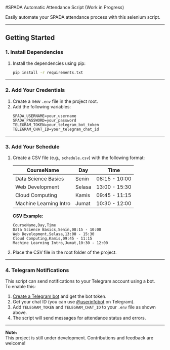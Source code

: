#SPADA Automatic Attendance Script (Work in Progress)

Easily automate your SPADA attendance process with this selenium script.

---

## Getting Started

### 1. Install Dependencies

1. Install the dependencies using pip:
    ```sh
    pip install -r requirements.txt
    ```

---

### 2. Add Your Credentials

1. Create a new `.env` file in the project root.
2. Add the following variables:
    ```env
    SPADA_USERNAME=your_username
    SPADA_PASSWORD=your_password
    TELEGRAM_TOKEN=your_telegram_bot_token
    TELEGRAM_CHAT_ID=your_telegram_chat_id
    ```

---

### 3. Add Your Schedule

1. Create a CSV file (e.g., `schedule.csv`) with the following format:

    | CourseName                | Day     | Time           |
    |---------------------------|---------|----------------|
    | Data Science Basics       | Senin   | 08:15 - 10:00  |
    | Web Development           | Selasa  | 13:00 - 15:30  |
    | Cloud Computing           | Kamis   | 09:45 - 11:15  |
    | Machine Learning Intro    | Jumat   | 10:30 - 12:00  |

    **CSV Example:**
    ```csv
    CourseName,Day,Time
    Data Science Basics,Senin,08:15 - 10:00
    Web Development,Selasa,13:00 - 15:30
    Cloud Computing,Kamis,09:45 - 11:15
    Machine Learning Intro,Jumat,10:30 - 12:00
    ```

2. Place the CSV file in the root folder of the project.

---

### 4. Telegram Notifications

This script can send notifications to your Telegram account using a bot.  
To enable this:

1. [Create a Telegram bot](https://core.telegram.org/bots#6-botfather) and get the bot token.
2. Get your chat ID (you can use [@userinfobot](https://t.me/userinfobot) on Telegram).
3. Add `TELEGRAM_TOKEN` and `TELEGRAM_CHAT_ID` to your `.env` file as shown above.
4. The script will send messages for attendance status and errors.

---

**Note:**  
This project is still under development. Contributions and feedback are welcome!
